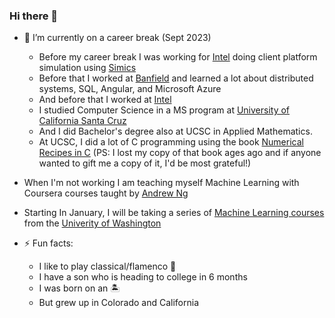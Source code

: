 ### Hi there 👋

- 🔭 I’m currently on a career break (Sept 2023)
  - Before my career break I was working for [Intel](https://github.com/intel) doing client platform simulation using [Simics](https://www.intel.com/content/www/us/en/developer/articles/tool/simics-simulator.html)
  - Before that I worked at [Banfield](https://www.banfield.com) and learned a lot about distributed systems, SQL, Angular, and Microsoft Azure
  - And before that I worked at [Intel](https://www.intel.com)
  - I studied Computer Science in a MS program at [University of California Santa Cruz](https://www.ucsc.edu)
  - And I did Bachelor's degree also at UCSC in Applied Mathematics.
  - At UCSC, I did a lot of C programming using the book [Numerical Recipes in C](https://www.amazon.com/Numerical-Recipes-Scientific-Computing-Second/dp/0521431085) (PS: I lost my copy of that book ages ago and if anyone wanted to gift me a copy of it, I'd be most grateful!)
- When I'm not working I am teaching myself Machine Learning with Coursera courses taught by [Andrew Ng](https://www.andrewng.org/)
- Starting In January, I will be taking a series of [Machine Learning courses](https://www.pce.uw.edu/certificates/machine-learning)
  from the [Univerity of Washington](https://www.uw.edu) 

- ⚡ Fun facts:
  - I like to play classical/flamenco 🎸
  - I have a son who is heading to college in 6 months
  - I was born on an 🏝️
  - But grew up in Colorado and California

<!--
**laduran/laduran** is a ✨ _special_ ✨ repository because its `README.md` (this file) appears on your GitHub profile.

Here are some ideas to get you started:

- 🔭 I’m currently working on ...
- 🌱 I’m currently learning ...
- 👯 I’m looking to collaborate on ...
- 🤔 I’m looking for help with ...
- 💬 Ask me about ...
- 📫 How to reach me: ...
- 😄 Pronouns: ...
- ⚡ Fun fact: ...
-->
